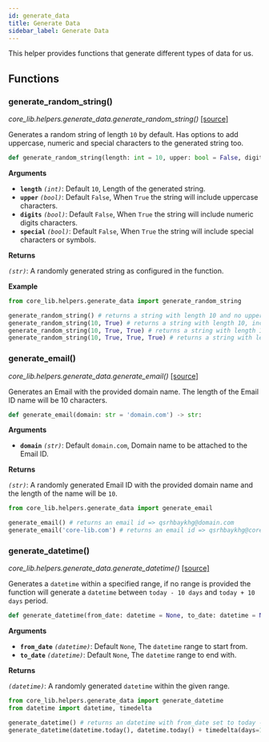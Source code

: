 ```yaml
---
id: generate_data
title: Generate Data
sidebar_label: Generate Data
---
```


This helper provides functions that generate different types of data for us.

## Functions

### generate_random_string()

*core_lib.helpers.generate_data.generate_random_string()* [[source]](https://github.com/shay-te/core-lib/blob/master/core_lib/helpers/generate_data.py#L6)

Generates a random string of length `10` by default. Has options to add uppercase, numeric and special characters to the generated string too.

```python
def generate_random_string(length: int = 10, upper: bool = False, digits: bool = False, special: bool = False) -> str:
```

**Arguments**

- **`length`** *`(int)`*: Default `10`, Length of the generated string.
- **`upper`** *`(bool)`*: Default `False`, When `True` the string will include uppercase characters.
- **`digits`** *`(bool)`*: Default `False`, When `True` the string will include numeric digits characters.
- **`special`** *`(bool)`*: Default `False`, When `True` the string will include special characters or symbols.

**Returns**

*`(str)`*: A randomly generated string as configured in the function.

**Example**

```python
from core_lib.helpers.generate_data import generate_random_string

generate_random_string() # returns a string with length 10 and no uppercase, no digits and no special characters.
generate_random_string(10, True) # returns a string with length 10, includes uppercase and no digits and no special characters.
generate_random_string(10, True, True) # returns a string with length 10, includes uppercase and digits and no special characters.
generate_random_string(10, True, True, True) # returns a string with length 10, includes uppercase, digits and special characters.
```

### generate_email()

*core_lib.helpers.generate_data.generate_email()* [[source]](https://github.com/shay-te/core-lib/blob/master/core_lib/helpers/generate_data.py#L17)

Generates an Email with the provided domain name. The length of the Email ID name will be 10 characters.

```python
def generate_email(domain: str = 'domain.com') -> str:
```


**Arguments**

- **`domain`** *`(str)`*: Default `domain.com`, Domain name to be attached to the Email ID.

**Returns**

*`(str)`*: A randomly generated Email ID with the provided domain name and the length of the name will be `10`.

```python
from core_lib.helpers.generate_data import generate_email

generate_email() # returns an email id => qsrhbaykhg@domain.com
generate_email('core-lib.com') # returns an email id => qsrhbaykhg@core-lib.com
```

### generate_datetime()

*core_lib.helpers.generate_data.generate_datetime()* [[source]](https://github.com/shay-te/core-lib/blob/master/core_lib/helpers/generate_data.py#L21)

Generates a `datetime` within a specified range, if no range is provided the function will generate a `datetime` between `today - 10 days` and `today + 10 days` period.

```python
def generate_datetime(from_date: datetime = None, to_date: datetime = None) -> datetime:
```

**Arguments**

- **`from_date`** *`(datetime)`*: Default `None`, The `datetime` range to start from.
- **`to_date`** *`(datetime)`*: Default `None`, The `datetime` range to end with.

**Returns**

*`(datetime)`*: A randomly generated `datetime` within the given range.

```python
from core_lib.helpers.generate_data import generate_datetime
from datetime import datetime, timedelta

generate_datetime() # returns an datetime with from_date set to today - 10 days and to_date set to today + 10 days.
generate_datetime(datetime.today(), datetime.today() + timedelta(days=10)) # returns an email id => qsrhbaykhg@core-lib.com
```